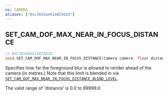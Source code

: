 ```yaml
---
ns: CAMERA
aliases: ["0xc3654a441402562d"]
---
```

## SET_CAM_DOF_MAX_NEAR_IN_FOCUS_DISTANCE

```c
// 0xC3654A441402562D
void SET_CAM_DOF_MAX_NEAR_IN_FOCUS_DISTANCE(Camera camera, float distance);
```

Specifies how far the foreground blur is allowed to render ahead of the camera (in metres.) Note that this limit is blended in via [`SET_CAM_DOF_MAX_NEAR_IN_FOCUS_DISTANCE_BLEND_LEVEL`](#_0x2C654B4943BDDF7C).

The valid range of 'distance' is 0.0 to 99999.0.

